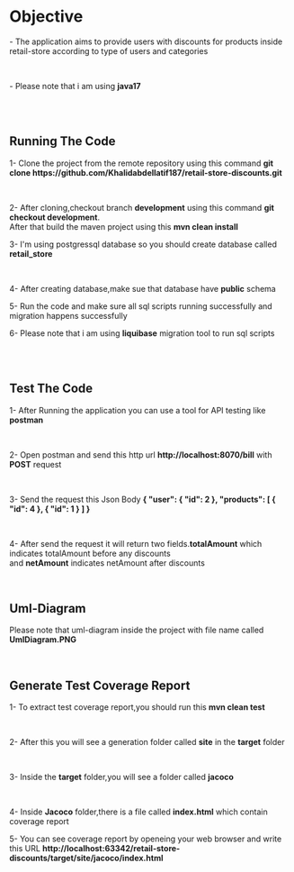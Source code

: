 <h1>Objective</h1>
<p>- The application aims to provide users with discounts for products inside retail-store according to type of users and categories</p><br>
<p>- Please note that i am using <strong>java17</strong></p>
<br><br>
<h2>Running The Code</h2>
<p>1- Clone the project from the remote repository using this command <strong>git clone https://github.com/Khalidabdellatif187/retail-store-discounts.git </strong> </p><br>
<p>2- After cloning,checkout branch <strong>development</strong> using  this command <strong>git checkout development</strong>.<br>After that build the maven project using this <strong>mvn clean install</strong></p>
<p>3- I'm using postgressql database so you should create database called <strong>retail_store</strong></p> <br>
<p>4- After creating database,make sue that database have <strong>public</strong> schema</p>
<p>5- Run the code and make sure all sql scripts running successfully and migration happens successfully</p>
<p>6- Please note that i am using <strong>liquibase</strong> migration tool to run sql scripts</p><br><br>
<h2>Test The Code</h2>
<p>1- After Running the application you can use a tool for API testing like <strong>postman</strong></p> <br>
<p>2- Open postman and send this http url <strong>http://localhost:8070/bill</strong> with <strong>POST</strong> request</p> <br>
<p>3- Send the request this Json Body <strong>
{
    "user": {
        "id": 2
    },
    "products": [
        {
            "id": 4
        },
         {
            "id": 1
        }
    ]
}
</strong></p><br>
<p>4- After send the request it will return two fields.<strong>totalAmount</strong> which indicates totalAmount before any discounts <br> and <strong>netAmount</strong>
indicates netAmount after discounts
</p><br>
<h2>Uml-Diagram</h2>
<p>Please note that uml-diagram inside the project with file name called <strong>UmlDiagram.PNG</strong></p>
<br>
<h2>Generate Test Coverage Report</h2>
<p>1- To extract test coverage report,you should run this <strong>mvn clean test</strong></p><br>
<p>2- After this you will see a generation folder called <strong>site</strong> in the <strong>target</strong> folder</p><br>
<p>3- Inside the <strong>target</strong> folder,you will see a folder called <strong>jacoco</strong></p><br>
<p>4- Inside <strong>Jacoco</strong> folder,there is a file called <strong>index.html</strong> which contain coverage report</p>
<p>5- You can see coverage report by openeing your web browser and write this URL <strong>http://localhost:63342/retail-store-discounts/target/site/jacoco/index.html</strong></p>
